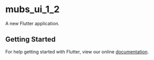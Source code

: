 # mubs_ui_1_2

A new Flutter application.

## Getting Started

For help getting started with Flutter, view our online
[documentation](https://flutter.io/).
